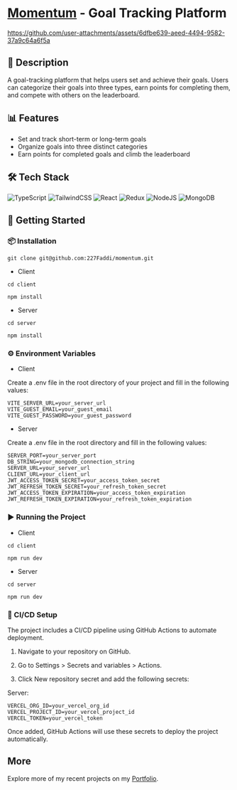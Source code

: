 # [Momentum](https://momentumgoal.netlify.app) - Goal Tracking Platform

https://github.com/user-attachments/assets/6dfbe639-aeed-4494-9582-37a9c64a6f5a

## 📖 Description

A goal-tracking platform that helps users set and achieve their goals. Users can categorize their goals into three types, earn points for completing them, and compete with others on the leaderboard.

## 📊 Features

- Set and track short-term or long-term goals
- Organize goals into three distinct categories
- Earn points for completed goals and climb the leaderboard

## 🛠 Tech Stack

![TypeScript](https://img.shields.io/badge/typescript-%23007ACC.svg?style=for-the-badge&logo=typescript&logoColor=white) ![TailwindCSS](https://img.shields.io/badge/tailwindcss-%2338B2AC.svg?style=for-the-badge&logo=tailwind-css&logoColor=white) ![React](https://img.shields.io/badge/react-%2320232a.svg?style=for-the-badge&logo=react&logoColor=%2361DAFB) ![Redux](https://img.shields.io/badge/redux-%23593d88.svg?style=for-the-badge&logo=redux&logoColor=white) ![NodeJS](https://img.shields.io/badge/node.js-6DA55F?style=for-the-badge&logo=node.js&logoColor=white) ![MongoDB](https://img.shields.io/badge/MongoDB-%234ea94b.svg?style=for-the-badge&logo=mongodb&logoColor=white)

## 🚀 Getting Started

### 📦 Installation

```
git clone git@github.com:227Faddi/momentum.git
```

- Client

```
cd client
```

```
npm install
```

- Server

```
cd server
```

```
npm install
```

### ⚙️ Environment Variables

- Client

Create a .env file in the root directory of your project and fill in the following values:

```
VITE_SERVER_URL=your_server_url
VITE_GUEST_EMAIL=your_guest_email
VITE_GUEST_PASSWORD=your_guest_password
```

- Server

Create a .env file in the root directory and fill in the following values:

```
SERVER_PORT=your_server_port
DB_STRING=your_mongodb_connection_string
SERVER_URL=your_server_url
CLIENT_URL=your_client_url
JWT_ACCESS_TOKEN_SECRET=your_access_token_secret
JWT_REFRESH_TOKEN_SECRET=your_refresh_token_secret
JWT_ACCESS_TOKEN_EXPIRATION=your_access_token_expiration
JWT_REFRESH_TOKEN_EXPIRATION=your_refresh_token_expiration
```

### ▶️ Running the Project

- Client

```
cd client
```

```
npm run dev
```

- Server

```
cd server
```

```
npm run dev
```

### 🚀 CI/CD Setup

The project includes a CI/CD pipeline using GitHub Actions to automate deployment.

1. Navigate to your repository on GitHub.

2. Go to Settings > Secrets and variables > Actions.

3. Click New repository secret and add the following secrets:

Server:

```
VERCEL_ORG_ID=your_vercel_org_id
VERCEL_PROJECT_ID=your_vercel_project_id
VERCEL_TOKEN=your_vercel_token
```

Once added, GitHub Actions will use these secrets to deploy the project automatically.

## More

Explore more of my recent projects on my [Portfolio](https://faliloukhouma.com).
